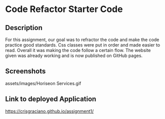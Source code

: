 # Code Refactor Starter Code

## Description
For this assignment, our goal was to refractor the code and make the code practice good standards. Css classes were put in order and made easier to read. Overall it was making the code follow a certain flow. The  website given was already working and is now published on GitHub pages.

## Screenshots
assets/images/Horiseon Services.gif

## Link to deployed Application
https://crisgraciano.github.io/assignment1/
